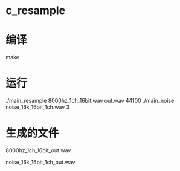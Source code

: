 # c_resample

# 编译

make

# 运行

./main_resample 8000hz_1ch_16bit.wav out.wav 44100
./main_noise noise_16k_16bit_1ch.wav 3

# 生成的文件

8000hz_1ch_16bit_out.wav

noise_16k_16bit_1ch_out.wav
